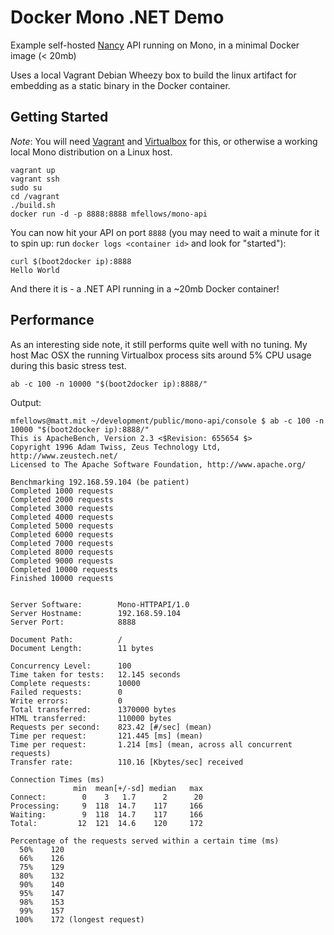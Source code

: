 # Docker Mono .NET Demo 
Example self-hosted [Nancy](http://nancyfx.org/) API running on Mono, in a minimal Docker image (< 20mb)

Uses a local Vagrant Debian Wheezy box to build the linux artifact for embedding as a static binary in the Docker container.

## Getting Started
*Note*: You will need [Vagrant](http://vagrantup.com) and [Virtualbox](http://virtualbox.org/) for this, or otherwise a working local Mono distribution on a Linux host.

```
vagrant up
vagrant ssh
sudo su
cd /vagrant
./build.sh
docker run -d -p 8888:8888 mfellows/mono-api
```

You can now hit your API on port `8888` (you may need to wait a minute for it to spin up: run `docker logs <container id>` and look for "started"):

```
curl $(boot2docker ip):8888
Hello World
```

And there it is - a .NET API running in a ~20mb Docker container!

## Performance
As an interesting side note, it still performs quite well with no tuning. My host Mac OSX the running Virtualbox process sits around 5% CPU usage during this basic stress test.

```
ab -c 100 -n 10000 "$(boot2docker ip):8888/"
```

Output:

```
mfellows@matt.mit ~/development/public/mono-api/console $ ab -c 100 -n 10000 "$(boot2docker ip):8888/"
This is ApacheBench, Version 2.3 <$Revision: 655654 $>
Copyright 1996 Adam Twiss, Zeus Technology Ltd, http://www.zeustech.net/
Licensed to The Apache Software Foundation, http://www.apache.org/

Benchmarking 192.168.59.104 (be patient)
Completed 1000 requests
Completed 2000 requests
Completed 3000 requests
Completed 4000 requests
Completed 5000 requests
Completed 6000 requests
Completed 7000 requests
Completed 8000 requests
Completed 9000 requests
Completed 10000 requests
Finished 10000 requests


Server Software:        Mono-HTTPAPI/1.0
Server Hostname:        192.168.59.104
Server Port:            8888

Document Path:          /
Document Length:        11 bytes

Concurrency Level:      100
Time taken for tests:   12.145 seconds
Complete requests:      10000
Failed requests:        0
Write errors:           0
Total transferred:      1370000 bytes
HTML transferred:       110000 bytes
Requests per second:    823.42 [#/sec] (mean)
Time per request:       121.445 [ms] (mean)
Time per request:       1.214 [ms] (mean, across all concurrent requests)
Transfer rate:          110.16 [Kbytes/sec] received

Connection Times (ms)
              min  mean[+/-sd] median   max
Connect:        0    3   1.7      2      20
Processing:     9  118  14.7    117     166
Waiting:        9  118  14.7    117     166
Total:         12  121  14.6    120     172

Percentage of the requests served within a certain time (ms)
  50%    120
  66%    126
  75%    129
  80%    132
  90%    140
  95%    147
  98%    153
  99%    157
 100%    172 (longest request)
```
